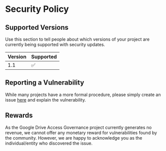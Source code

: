 # Security Policy

## Supported Versions

Use this section to tell people about which versions of your project are
currently being supported with security updates.

| Version | Supported          |
| ------- | ------------------ |
| 1.1     | :white_check_mark: |

## Reporting a Vulnerability

While many projects have a more formal procedure, please simply create an issue [here](https://github.com/matamorphosis/GDrive-Access-Governance/issues/new/choose) and explain the vulnerability.

## Rewards
As the Google Drive Access Governance project currently generates no revenue, we cannot offer any monetary reward for vulnerabilities found by the community. However, we are happy to acknowledge you as the individual/entity who discovered the issue.
